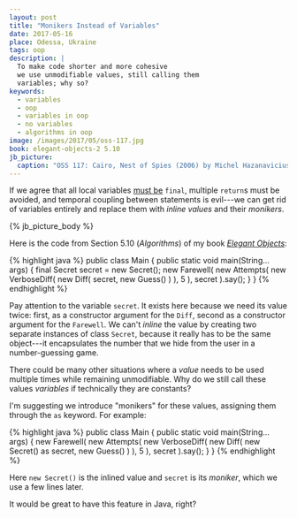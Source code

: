 ```yaml
---
layout: post
title: "Monikers Instead of Variables"
date: 2017-05-16
place: Odessa, Ukraine
tags: oop
description: |
  To make code shorter and more cohesive
  we use unmodifiable values, still calling them
  variables; why so?
keywords:
  - variables
  - oop
  - variables in oop
  - no variables
  - algorithms in oop
image: /images/2017/05/oss-117.jpg
book: elegant-objects-2 5.10
jb_picture:
  caption: "OSS 117: Cairo, Nest of Spies (2006) by Michel Hazanavicius"
---
```


If we agree that all local variables [must be](https://softwareengineering.stackexchange.com/questions/48413)
`final`, multiple `return`s must be avoided, and
temporal coupling between statements is evil---we can get
rid of variables entirely and replace them with _inline values_
and their _monikers_.

<!--more-->

{% jb_picture_body %}

Here is the code from Section 5.10 (_Algorithms_) of my book
[_Elegant Objects_](http://amzn.to/2pjciUY):

{% highlight java %}
public class Main {
  public static void main(String... args) {
    final Secret secret = new Secret();
    new Farewell(
      new Attempts(
        new VerboseDiff(
          new Diff(
            secret,
            new Guess()
          )
        ), 5
      ),
      secret
    ).say();
  }
}
{% endhighlight %}

Pay attention to the variable `secret`. It exists here because we
need its value twice: first, as a constructor argument for the `Diff`, second
as a constructor argument for the `Farewell`. We can't _inline_ the value by
creating two separate instances of class `Secret`, because it really has
to be the same object---it encapsulates the number that we hide
from the user in a number-guessing game.

There could be many other situations where a _value_ needs to be used multiple
times while remaining unmodifiable. Why do we still call these values _variables_ if
technically they are constants?

I'm suggesting we introduce "monikers" for these values, assigning them
through the `as` keyword. For example:

{% highlight java %}
public class Main {
  public static void main(String... args) {
    new Farewell(
      new Attempts(
        new VerboseDiff(
          new Diff(
            new Secret() as secret,
            new Guess()
          )
        ), 5
      ),
      secret
    ).say();
  }
}
{% endhighlight %}

Here `new Secret()` is the inlined value and `secret` is its _moniker_, which
we use a few lines later.

It would be great to have this feature in Java, right?
